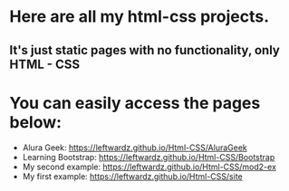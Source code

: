 # Here are all my html-css projects.

## It's just static pages with no functionality, only HTML - CSS

# You can easily access the pages below:

- Alura Geek: https://leftwardz.github.io/Html-CSS/AluraGeek
- Learning Bootstrap: https://leftwardz.github.io/Html-CSS/Bootstrap
- My second example: https://leftwardz.github.io/Html-CSS/mod2-ex
- My first example: https://leftwardz.github.io/Html-CSS/site
